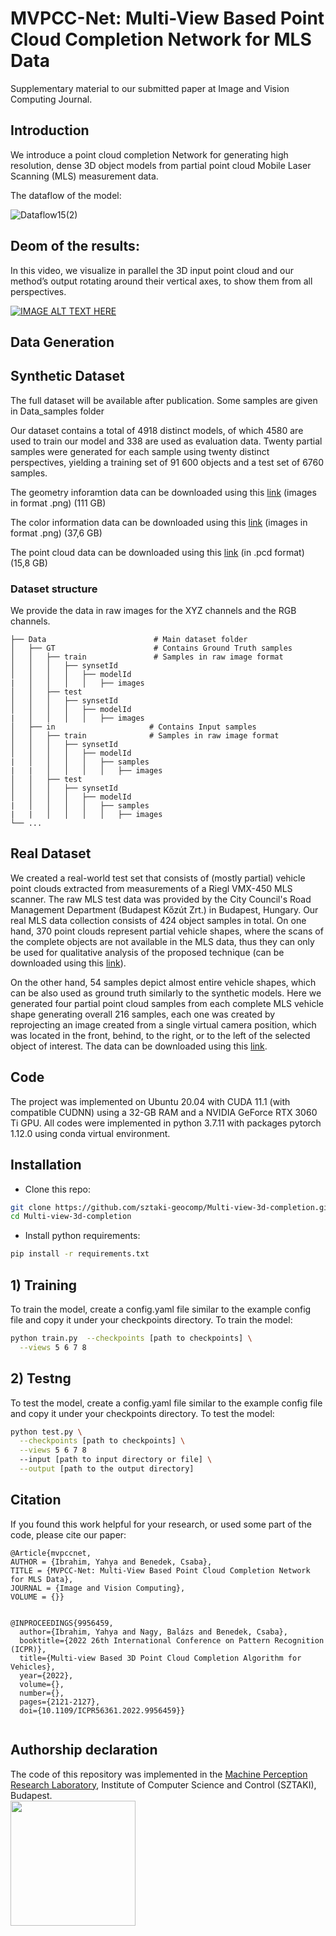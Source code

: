 # MVPCC-Net: Multi-View Based Point Cloud Completion Network for MLS Data
Supplementary material to our submitted paper at  Image and Vision Computing Journal.


## Introduction 

We introduce a point cloud completion Network for generating high resolution, dense 3D object models from partial point cloud Mobile Laser Scanning (MLS) measurement data.

The dataflow of the model: 

![Dataflow15(2)](https://user-images.githubusercontent.com/101256004/229819119-200e260a-1cc0-4a3d-99f6-a2947ba4258c.PNG)




## Deom of the results:

In this video, we visualize in parallel the 3D input point cloud and our method’s output rotating around their vertical
axes, to show them from all perspectives.  

[![IMAGE ALT TEXT HERE](https://img.youtube.com/vi/iQ_SWNuF2a4/0.jpg)](https://youtu.be/iQ_SWNuF2a4)






## Data Generation

## Synthetic Dataset
The full dataset will be available after publication. Some samples are given in  Data_samples folder

Our dataset contains a total of 4918 distinct models, of which 4580 are used to train our model and 338 are used as evaluation
data. Twenty partial samples were generated for each sample using twenty distinct perspectives, yielding a training set of 91 600 objects and a test set of 6760 samples.

The geometry inforamtion data can be downloaded using this [link](https://drive.google.com/file/d/1YVD8Na5LXrGLodpFXG33Cf_nl6Eifu3z/view?usp=share_link) (images in format .png)  (111 GB) 

The color information data can be downloaded using this [link](https://drive.google.com/file/d/1IwJ9BvT5oH4ui4EmigEv_y5T7Q8wVuzn/view?usp=share_link) (images in format .png)  (37,6 GB) 

The point cloud data can be downloaded using this [link](https://drive.google.com/file/d/1LzHrk0tu9kZqNVxvsul1MX2SfWx39Goe/view?usp=share_link) (in .pcd format) (15,8 GB) 

### Dataset structure
We provide the data in raw images for the XYZ channels and the RGB channels.

    ├── Data                        # Main dataset folder
    │   ├── GT                      # Contains Ground Truth samples
    │   │   ├── train               # Samples in raw image format
    │   │   │   ├── synsetId 
    │   │   │   │   ├── modelId 
    |   │   │   │   │   ├── images 
    │   │   ├── test             
    │   │   │   ├── synsetId 
    │   │   │   │   ├── modelId 
    |   │   │   │   │   ├── images 
    │   ├── in                     # Contains Input samples 
    │   │   ├── train              # Samples in raw image format
    │   │   │   ├── synsetId  
    │   │   │   │   ├── modelId 
    |   │   │   │   │   ├── samples 
    |   |   │   │   │   │   ├── images
    │   │   ├── test             
    │   │   │   ├── synsetId 
    │   │   │   │   ├── modelId 
    |   │   │   │   │   ├── samples
    |   |   │   │   │   │   ├── images
    └── ...


## Real Dataset
We created a real-world test set that consists of (mostly partial) vehicle point clouds extracted from  measurements of a Riegl VMX-450 MLS scanner. The raw MLS test data was provided by the  City Council's Road Management Department (Budapest Kőzút Zrt.) in Budapest, Hungary.
Our real MLS data collection consists  of 424 object samples in total. On one hand, 370 point clouds represent partial vehicle shapes, where the scans of the complete objects are not available in the MLS data, thus they can only be used for qualitative analysis of the proposed technique (can be downloaded using  this [link](https://drive.google.com/file/d/1qQAIYEWnkPKyl_7C6nGzLq2LBZp362VL/view?usp=share_link)). 

On the other hand, 54 samples depict almost entire vehicle shapes, which can be also used as ground truth similarly to the synthetic models. Here we generated four partial point cloud samples from each complete MLS vehicle shape generating overall 216 samples, each one was created by reprojecting an image created from a single virtual camera position, which was located in the front, behind, to the right, or to the left of the selected object of interest. The data can be downloaded using this [link](https://drive.google.com/file/d/1vlUZ6NdEK2aUgz7RH3CNoNpIofrP6gS_/view?usp=share_link).


## Code 

The project was implemented on Ubuntu 20.04 with CUDA 11.1 (with compatible CUDNN) using a 32-GB RAM and a NVIDIA GeForce RTX 3060 Ti GPU. All codes were implemented in python 3.7.11 with packages pytorch 1.12.0 using conda virtual environment. 

## Installation 

- Clone this repo: 
```sh
git clone https://github.com/sztaki-geocomp/Multi-view-3d-completion.git
cd Multi-view-3d-completion
```

- Install python requirements:
```sh
pip install -r requirements.txt
```

## 1) Training
To train the model, create a config.yaml file similar to the example config file and copy it under your checkpoints directory. 
To train the model:

```sh
python train.py  --checkpoints [path to checkpoints] \
  --views 5 6 7 8
```

## 2) Testng
To test the model, create a config.yaml file similar to the example config file and copy it under your checkpoints directory. To test the model:
```sh
python test.py \
  --checkpoints [path to checkpoints] \
  --views 5 6 7 8
  --input [path to input directory or file] \
  --output [path to the output directory]
```



## Citation
If you found this work helpful for your research, or used some part of the code, please cite our paper:

```text
@Article{mvpccnet,
AUTHOR = {Ibrahim, Yahya and Benedek, Csaba},
TITLE = {MVPCC-Net: Multi-View Based Point Cloud Completion Network for MLS Data},
JOURNAL = {Image and Vision Computing},
VOLUME = {}}


@INPROCEEDINGS{9956459,
  author={Ibrahim, Yahya and Nagy, Balázs and Benedek, Csaba},
  booktitle={2022 26th International Conference on Pattern Recognition (ICPR)}, 
  title={Multi-view Based 3D Point Cloud Completion Algorithm for Vehicles}, 
  year={2022},
  volume={},
  number={},
  pages={2121-2127},
  doi={10.1109/ICPR56361.2022.9956459}}


```



## Authorship declaration
The code of this repository was implemented in the [Machine Perception Research Laboratory](https://www.sztaki.hu/en/science/departments/mplab), Institute of Computer Science and Control (SZTAKI), Budapest.\
<img src="https://user-images.githubusercontent.com/50795664/195994236-1579001a-e78e-4638-9cbe-496d4b9a73d2.png" width="200">
